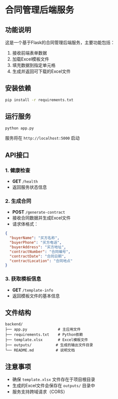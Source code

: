 # 合同管理后端服务

## 功能说明

这是一个基于Flask的合同管理后端服务，主要功能包括：

1. 接收前端表单数据
2. 加载Excel模板文件
3. 填充数据到指定单元格
4. 生成并返回可下载的Excel文件

## 安装依赖

```bash
pip install -r requirements.txt
```

## 运行服务

```bash
python app.py
```

服务将在 `http://localhost:5000` 启动

## API接口

### 1. 健康检查
- **GET** `/health`
- 返回服务状态信息

### 2. 生成合同
- **POST** `/generate-contract`
- 接收合同数据并生成Excel文件
- 请求体格式：
```json
{
  "buyerName": "买方名称",
  "buyerPhone": "买方电话", 
  "buyerAddress": "买方地址",
  "contractNumber": "合同编号",
  "contractDate": "合同日期",
  "contractLocation": "合同地点"
}
```

### 3. 获取模板信息
- **GET** `/template-info`
- 返回模板文件的基本信息

## 文件结构

```
backend/
├── app.py              # 主应用文件
├── requirements.txt    # Python依赖
├── template.xlsx       # Excel模板文件
├── outputs/           # 生成的输出文件目录
└── README.md          # 说明文档
```

## 注意事项

- 确保 `template.xlsx` 文件存在于项目根目录
- 生成的Excel文件会保存在 `outputs/` 目录中
- 服务支持跨域请求（CORS） 